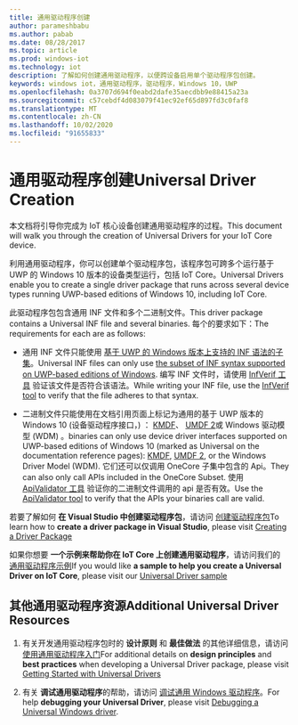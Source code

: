 ```yaml
---
title: 通用驱动程序创建
author: parameshbabu
ms.author: pabab
ms.date: 08/28/2017
ms.topic: article
ms.prod: windows-iot
ms.technology: iot
description: 了解如何创建通用驱动程序，以便跨设备启用单个驱动程序包创建。
keywords: windows iot，通用驱动程序，驱动程序，Windows 10，UWP
ms.openlocfilehash: 0a3707d694f0eabd2dafe35aecdbb9e88415a23a
ms.sourcegitcommit: c57cebdf4d083079f41ec92ef65d897fd3c0faf8
ms.translationtype: MT
ms.contentlocale: zh-CN
ms.lasthandoff: 10/02/2020
ms.locfileid: "91655833"
---
```

# <a name="universal-driver-creation"></a><span data-ttu-id="b404d-104">通用驱动程序创建</span><span class="sxs-lookup"><span data-stu-id="b404d-104">Universal Driver Creation</span></span>

<span data-ttu-id="b404d-105">本文档将引导你完成为 IoT 核心设备创建通用驱动程序的过程。</span><span class="sxs-lookup"><span data-stu-id="b404d-105">This document will walk you through the creation of Universal Drivers for your IoT Core device.</span></span>

<span data-ttu-id="b404d-106">利用通用驱动程序，你可以创建单个驱动程序包，该程序包可跨多个运行基于 UWP 的 Windows 10 版本的设备类型运行，包括 IoT Core。</span><span class="sxs-lookup"><span data-stu-id="b404d-106">Universal Drivers enable you to create a single driver package that runs across several device types running UWP-based editions of Windows 10, including IoT Core.</span></span>

<span data-ttu-id="b404d-107">此驱动程序包包含通用 INF 文件和多个二进制文件。</span><span class="sxs-lookup"><span data-stu-id="b404d-107">This driver package contains a Universal INF file and several binaries.</span></span> <span data-ttu-id="b404d-108">每个的要求如下：</span><span class="sxs-lookup"><span data-stu-id="b404d-108">The requirements for each are as follows:</span></span>
- <span data-ttu-id="b404d-109">通用 INF 文件只能使用 [基于 UWP 的 Windows 版本上支持的 INF 语法的子集](https://docs.microsoft.com/windows-hardware/drivers/install/using-a-universal-inf-file#which-inf-sections-are-invalid-in-a-universal-inf-file)。</span><span class="sxs-lookup"><span data-stu-id="b404d-109">Universal INF files can only use [the subset of INF syntax supported on UWP-based editions of Windows](https://docs.microsoft.com/windows-hardware/drivers/install/using-a-universal-inf-file#which-inf-sections-are-invalid-in-a-universal-inf-file).</span></span> <span data-ttu-id="b404d-110">编写 INF 文件时，请使用 [InfVerif 工具](https://docs.microsoft.com/windows-hardware/drivers/devtest/infverif) 验证该文件是否符合该语法。</span><span class="sxs-lookup"><span data-stu-id="b404d-110">While writing your INF file, use the [InfVerif tool](https://docs.microsoft.com/windows-hardware/drivers/devtest/infverif) to verify that the file adheres to that syntax.</span></span>

- <span data-ttu-id="b404d-111">二进制文件只能使用在文档引用页面上标记为通用的基于 UWP 版本的 Windows 10 (设备驱动程序接口，) ： [KMDF](https://docs.microsoft.com/windows-hardware/drivers/wdf/index)、 [UMDF 2](https://docs.microsoft.com/windows-hardware/drivers/wdf/getting-started-with-umdf-version-2)或 Windows 驱动模型 (WDM) 。</span><span class="sxs-lookup"><span data-stu-id="b404d-111">binaries can only use device driver interfaces supported on UWP-based editions of Windows 10 (marked as Universal on the documentation reference pages): [KMDF](https://docs.microsoft.com/windows-hardware/drivers/wdf/index), [UMDF 2](https://docs.microsoft.com/windows-hardware/drivers/wdf/getting-started-with-umdf-version-2), or the Windows Driver Model (WDM).</span></span> <span data-ttu-id="b404d-112">它们还可以仅调用 OneCore 子集中包含的 Api。</span><span class="sxs-lookup"><span data-stu-id="b404d-112">They can also only call APIs included in the OneCore Subset.</span></span> <span data-ttu-id="b404d-113">使用 [ApiValidator 工具](https://docs.microsoft.com/windows-hardware/drivers/develop/validating-universal-drivers) 验证你的二进制文件调用的 api 是否有效。</span><span class="sxs-lookup"><span data-stu-id="b404d-113">Use the [ApiValidator tool](https://docs.microsoft.com/windows-hardware/drivers/develop/validating-universal-drivers) to verify that the APIs your binaries call are valid.</span></span>

<span data-ttu-id="b404d-114">若要了解如何 **在 Visual Studio 中创建驱动程序包**，请访问 [创建驱动程序包](https://docs.microsoft.com/windows-hardware/drivers/develop/creating-a-driver-package)</span><span class="sxs-lookup"><span data-stu-id="b404d-114">To learn how to **create a driver package in Visual Studio**, please visit [Creating a Driver Package](https://docs.microsoft.com/windows-hardware/drivers/develop/creating-a-driver-package)</span></span>

<span data-ttu-id="b404d-115">如果你想要 **一个示例来帮助你在 IoT Core 上创建通用驱动程序**，请访问我们的 [通用驱动程序示例](https://developer.microsoft.com/en-us/windows/iot/samples/driverlab)</span><span class="sxs-lookup"><span data-stu-id="b404d-115">If you would like **a sample to help you create a Universal Driver on IoT Core**, please visit our [Universal Driver sample](https://developer.microsoft.com/en-us/windows/iot/samples/driverlab)</span></span>

## <a name="additional-universal-driver-resources"></a><span data-ttu-id="b404d-116">其他通用驱动程序资源</span><span class="sxs-lookup"><span data-stu-id="b404d-116">Additional Universal Driver Resources</span></span>

1. <span data-ttu-id="b404d-117">有关开发通用驱动程序包时的 **设计原则** 和 **最佳做法** 的其他详细信息，请访问 [使用通用驱动程序入门](https://docs.microsoft.com/windows-hardware/drivers/develop/getting-started-with-universal-drivers)</span><span class="sxs-lookup"><span data-stu-id="b404d-117">For additional details on **design principles** and **best practices** when developing a Universal Driver package, please visit [Getting Started with Universal Drivers](https://docs.microsoft.com/windows-hardware/drivers/develop/getting-started-with-universal-drivers)</span></span>

2. <span data-ttu-id="b404d-118">有关 **调试通用驱动程序**的帮助，请访问 [调试通用 Windows 驱动程序](https://docs.microsoft.com/windows-hardware/drivers/develop/debugging-a-universal-driver)。</span><span class="sxs-lookup"><span data-stu-id="b404d-118">For help **debugging your Universal Driver**, please visit [Debugging a Universal Windows driver](https://docs.microsoft.com/windows-hardware/drivers/develop/debugging-a-universal-driver).</span></span>

